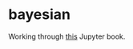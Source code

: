 # bayesian
Working through [this](http://nbviewer.jupyter.org/github/CamDavidsonPilon/Probabilistic-Programming-and-Bayesian-Methods-for-Hackers/tree/master/) Jupyter book.
